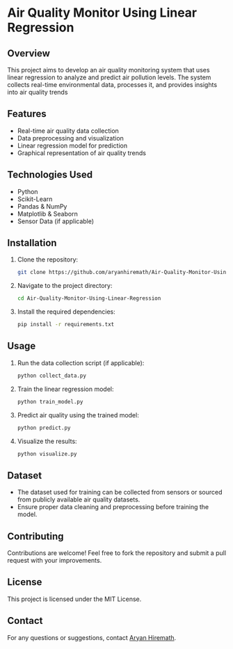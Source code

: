 # Air Quality Monitor Using Linear Regression

## Overview
This project aims to develop an air quality monitoring system that uses linear regression to analyze and predict air pollution levels. The system collects real-time environmental data, processes it, and provides insights into air quality trends

## Features
- Real-time air quality data collection
- Data preprocessing and visualization
- Linear regression model for prediction
- Graphical representation of air quality trends

## Technologies Used
- Python
- Scikit-Learn
- Pandas & NumPy
- Matplotlib & Seaborn
- Sensor Data (if applicable)

## Installation
1. Clone the repository:
   ```sh
   git clone https://github.com/aryanhiremath/Air-Quality-Monitor-Using-Linear-Regression.git
   ```
2. Navigate to the project directory:
   ```sh
   cd Air-Quality-Monitor-Using-Linear-Regression
   ```
3. Install the required dependencies:
   ```sh
   pip install -r requirements.txt
   ```

## Usage
1. Run the data collection script (if applicable):
   ```sh
   python collect_data.py
   ```
2. Train the linear regression model:
   ```sh
   python train_model.py
   ```
3. Predict air quality using the trained model:
   ```sh
   python predict.py
   ```
4. Visualize the results:
   ```sh
   python visualize.py
   ```

## Dataset
- The dataset used for training can be collected from sensors or sourced from publicly available air quality datasets.
- Ensure proper data cleaning and preprocessing before training the model.

## Contributing
Contributions are welcome! Feel free to fork the repository and submit a pull request with your improvements.

## License
This project is licensed under the MIT License.

## Contact
For any questions or suggestions, contact [Aryan Hiremath](https://github.com/aryanhiremath).


